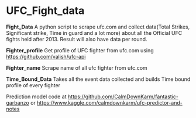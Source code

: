 # UFC_Fight_data
**Fight_Data**
A python script to scrape ufc.com and collect data(Total Strikes, Significant strike, Time in guard and a lot more) about all the Official UFC fights held after 2013.
Result will also have data per round.

**Fighter_profile**
Get profile of UFC fighter from ufc.com using https://github.com/valish/ufc-api

**Fighter_name**
Scrape name of all ufc fighter from ufc.com


**Time_Bound_Data**
Takes all the event data collected and builds Time bound profile of every fighter

Prediction model code at https://github.com/CalmDownKarm/fantastic-garbanzo or https://www.kaggle.com/calmdownkarm/ufc-predictor-and-notes
